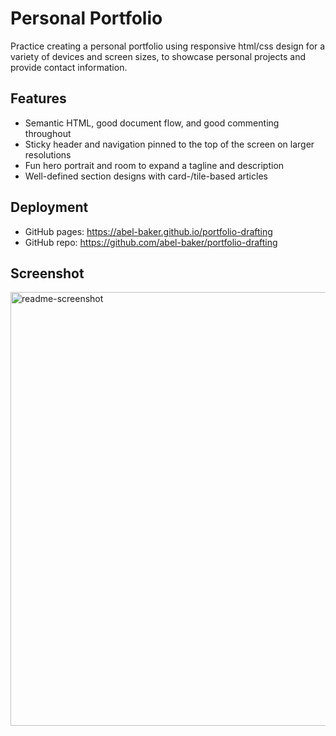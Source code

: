 # Personal Portfolio

Practice creating a personal portfolio using responsive html/css design for a variety of devices and screen sizes, to showcase personal projects and provide contact information.

## Features

* Semantic HTML, good document flow, and good commenting throughout
* Sticky header and navigation pinned to the top of the screen on larger resolutions
* Fun hero portrait and room to expand a tagline and description
* Well-defined section designs with card-/tile-based articles

## Deployment

* GitHub pages: https://abel-baker.github.io/portfolio-drafting
* GitHub repo: https://github.com/abel-baker/portfolio-drafting

## Screenshot

<img width="694" alt="readme-screenshot" src="https://user-images.githubusercontent.com/2822827/156905534-8c1d749a-acc7-43ce-bb9a-c06dcbcf35b5.png">
